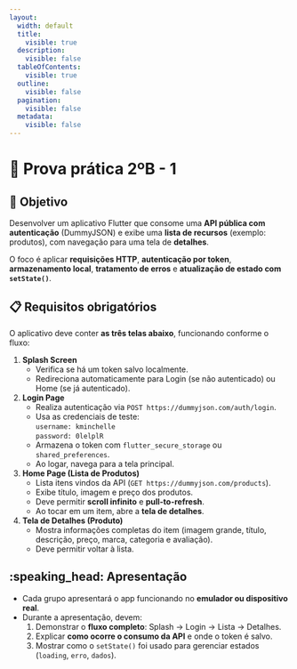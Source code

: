 ```yaml
---
layout:
  width: default
  title:
    visible: true
  description:
    visible: false
  tableOfContents:
    visible: true
  outline:
    visible: false
  pagination:
    visible: false
  metadata:
    visible: false
---
```


# 📑 Prova prática 2ºB - 1

## :dart: Objetivo

Desenvolver um aplicativo Flutter que consome uma **API pública com autenticação** (DummyJSON) e exibe uma **lista de recursos** (exemplo: produtos), com navegação para uma tela de **detalhes**.

O foco é aplicar **requisições HTTP**, **autenticação por token**, **armazenamento local**, **tratamento de erros** e **atualização de estado com `setState()`**.

## :clipboard: Requisitos obrigatórios

O aplicativo deve conter **as três telas abaixo**, funcionando conforme o fluxo:

1. **Splash Screen**
   * Verifica se há um token salvo localmente.
   * Redireciona automaticamente para Login (se não autenticado) ou Home (se já autenticado).
2. **Login Page**
   * Realiza autenticação via `POST https://dummyjson.com/auth/login`.
   * Usa as credenciais de teste:\
     `username: kminchelle`\
     `password: 0lelplR`
   * Armazena o token com `flutter_secure_storage` ou `shared_preferences`.
   * Ao logar, navega para a tela principal.
3. **Home Page (Lista de Produtos)**
   * Lista itens vindos da API (`GET https://dummyjson.com/products`).
   * Exibe título, imagem e preço dos produtos.
   * Deve permitir **scroll infinito** e **pull-to-refresh**.
   * Ao tocar em um item, abre a **tela de detalhes**.
4. **Tela de Detalhes (Produto)**
   * Mostra informações completas do item (imagem grande, título, descrição, preço, marca, categoria e avaliação).
   * Deve permitir voltar à lista.

## :speaking\_head: Apresentação

* Cada grupo apresentará o app funcionando no **emulador ou dispositivo real**.
* Durante a apresentação, devem:
  1. Demonstrar o **fluxo completo**: Splash → Login → Lista → Detalhes.
  2. Explicar **como ocorre o consumo da API** e onde o token é salvo.
  3. Mostrar como o `setState()` foi usado para gerenciar estados (`loading`, `erro`, `dados`).
